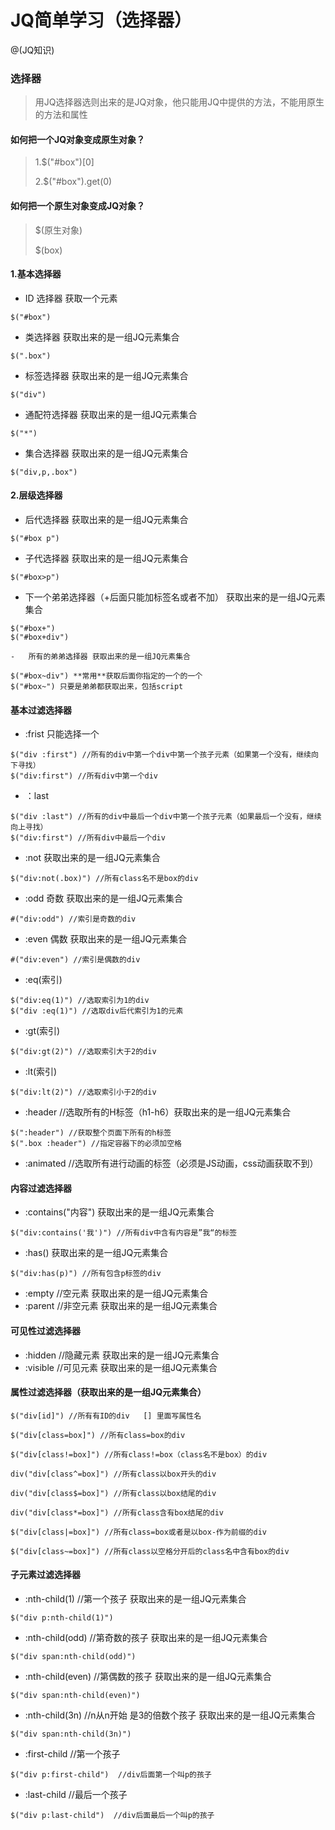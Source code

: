 # JQ简单学习（选择器）

@(JQ知识)

### 选择器
>用JQ选择器选则出来的是JQ对象，他只能用JQ中提供的方法，不能用原生的方法和属性
#### 如何把一个JQ对象变成原生对象？
>1.$("#box")[0]
>
>2.$("#box").get(0)
#### 如何把一个原生对象变成JQ对象？
> $(原生对象)  
> 
> $(box)
#### 1.基本选择器
>
-   ID 选择器 获取一个元素
```
$("#box")
```
-  类选择器 获取出来的是一组JQ元素集合
```
$(".box")
```
-  标签选择器 获取出来的是一组JQ元素集合
```
$("div")
```  	
-  通配符选择器 获取出来的是一组JQ元素集合
```
$("*")
```
-   集合选择器  获取出来的是一组JQ元素集合
```
$("div,p,.box")
```
#### 2.层级选择器
>
-   后代选择器 获取出来的是一组JQ元素集合
```
$("#box p")
```
-  子代选择器 获取出来的是一组JQ元素集合
```
$("#box>p")
```
-  下一个弟弟选择器（+后面只能加标签名或者不加） 获取出来的是一组JQ元素集合
```
$("#box+")
$("#box+div")
```
	-   所有的弟弟选择器 获取出来的是一组JQ元素集合
```
$("#box~div") **常用**获取后面你指定的一个的一个
$("#box~") 只要是弟弟都获取出来，包括script
```
#### 基本过滤选择器   
>
-  :frist  只能选择一个
```
$("div :first") //所有的div中第一个div中第一个孩子元素（如果第一个没有，继续向下寻找）
$("div:first") //所有div中第一个div
```
- ：last 
```
$("div :last") //所有的div中最后一个div中第一个孩子元素（如果最后一个没有，继续向上寻找）
$("div:first") //所有div中最后一个div
```
-   :not  获取出来的是一组JQ元素集合
```
$("div:not(.box)") //所有class名不是box的div
```
-  :odd 奇数 获取出来的是一组JQ元素集合
```
#("div:odd") //索引是奇数的div
```
- :even 偶数 获取出来的是一组JQ元素集合
```	
#("div:even") //索引是偶数的div
```
- :eq(索引)
```
$("div:eq(1)") //选取索引为1的div
$("div :eq(1)") //选取div后代索引为1的元素
```
- :gt(索引)
```
$("div:gt(2)") //选取索引大于2的div
```
- :lt(索引)
```
$("div:lt(2)") //选取索引小于2的div
```
- :header  //选取所有的H标签（h1-h6）获取出来的是一组JQ元素集合
```
$(":header") //获取整个页面下所有的h标签
$(".box :header") //指定容器下的必须加空格
```
- :animated //选取所有进行动画的标签（必须是JS动画，css动画获取不到）

#### 内容过滤选择器
>
-  :contains("内容")  获取出来的是一组JQ元素集合
```
$("div:contains('我')") //所有div中含有内容是”我“的标签
```
-  :has()  获取出来的是一组JQ元素集合
```
$("div:has(p)") //所有包含p标签的div
```
-  :empty  //空元素 获取出来的是一组JQ元素集合
-  :parent  //非空元素 获取出来的是一组JQ元素集合

#### 可见性过滤选择器
>
- :hidden  //隐藏元素 获取出来的是一组JQ元素集合
- :visible  //可见元素 获取出来的是一组JQ元素集合

#### 属性过滤选择器（获取出来的是一组JQ元素集合）

```
$("div[id]") //所有有ID的div   [] 里面写属性名
```
```
$("div[class=box]") //所有class=box的div
```
```
$("div[class!=box]") //所有class!=box（class名不是box）的div
```
```
div("div[class^=box]") //所有class以box开头的div
```
```
div("div[class$=box]") //所有class以box结尾的div
```
```
div("div[class*=box]") //所有class含有box结尾的div
```
```
$("div[class|=box]") //所有class=box或者是以box-作为前缀的div
```
```
$("div[class~=box]") //所有class以空格分开后的class名中含有box的div
```

#### 子元素过滤选择器
>
-  :nth-child(1)  //第一个孩子  获取出来的是一组JQ元素集合
```
$("div p:nth-child(1)")
```
-  :nth-child(odd) //第奇数的孩子  获取出来的是一组JQ元素集合
```
$("div span:nth-child(odd)")
```
-  :nth-child(even) //第偶数的孩子  获取出来的是一组JQ元素集合
```
$("div span:nth-child(even)")
```
-  :nth-child(3n) //n从n开始 是3的倍数个孩子  获取出来的是一组JQ元素集合
```
$("div span:nth-child(3n)")
```
- :first-child  //第一个孩子
```
$("div p:first-child")  //div后面第一个叫p的孩子
```
- :last-child  //最后一个孩子
```
$("div p:last-child")  //div后面最后一个叫p的孩子
```
